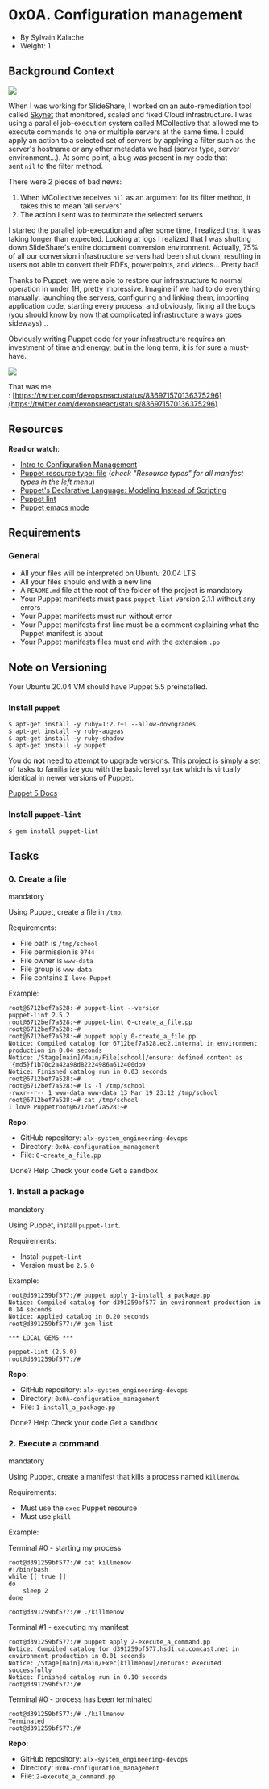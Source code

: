 0x0A. Configuration management
==============================

-   By Sylvain Kalache
-   Weight: 1

Background Context
------------------

[![](https://s3.amazonaws.com/alx-intranet.hbtn.io/uploads/medias/2019/6/6a0a8024f2b1c47a9d1e.png?X-Amz-Algorithm=AWS4-HMAC-SHA256&X-Amz-Credential=AKIARDDGGGOUSBVO6H7D%2F20220311%2Fus-east-1%2Fs3%2Faws4_request&X-Amz-Date=20220311T121959Z&X-Amz-Expires=86400&X-Amz-SignedHeaders=host&X-Amz-Signature=9ce50e87387c9b01da2af22461873db9083bc0b6e62ba9603674d6dd1abd3029)](https://youtu.be/ogYLFyp68cI)

When I was working for SlideShare, I worked on an auto-remediation tool called [Skynet](https://alx-intranet.hbtn.io/rltoken/0zbIzBqH_ktMmRQvJwZs2A "Skynet") that monitored, scaled and fixed Cloud infrastructure. I was using a parallel job-execution system called MCollective that allowed me to execute commands to one or multiple servers at the same time. I could apply an action to a selected set of servers by applying a filter such as the server's hostname or any other metadata we had (server type, server environment...). At some point, a bug was present in my code that sent `nil` to the filter method.

There were 2 pieces of bad news:

1.  When MCollective receives `nil` as an argument for its filter method, it takes this to mean 'all servers'
2.  The action I sent was to terminate the selected servers

I started the parallel job-execution and after some time, I realized that it was taking longer than expected. Looking at logs I realized that I was shutting down SlideShare's entire document conversion environment. Actually, 75% of all our conversion infrastructure servers had been shut down, resulting in users not able to convert their PDFs, powerpoints, and videos... Pretty bad!

Thanks to Puppet, we were able to restore our infrastructure to normal operation in under 1H, pretty impressive. Imagine if we had to do everything manually: launching the servers, configuring and linking them, importing application code, starting every process, and obviously, fixing all the bugs (you should know by now that complicated infrastructure always goes sideways)...

Obviously writing Puppet code for your infrastructure requires an investment of time and energy, but in the long term, it is for sure a must-have.

![](https://s3.amazonaws.com/intranet-projects-files/holbertonschool-sysadmin_devops/292/4i8il3B.gif)

That was me : [https://twitter.com/devopsreact/status/836971570136375296](https://twitter.com/devopsreact/status/836971570136375296)

Resources
---------

**Read or watch**:

-   [Intro to Configuration Management](https://www.digitalocean.com/community/tutorials/an-introduction-to-configuration-management)
-   [Puppet resource type: file](https://puppet.com/docs/puppet/5.5/types/file.html) (*check "Resource types" for all manifest types in the left menu*)
-   [Puppet's Declarative Language: Modeling Instead of Scripting](https://puppet.com/blog/puppets-declarative-language-modeling-instead-of-scripting/)
-   [Puppet lint](http://puppet-lint.com/)
-   [Puppet emacs mode](https://github.com/voxpupuli/puppet-mode)

Requirements
------------

### General

-   All your files will be interpreted on Ubuntu 20.04 LTS
-   All your files should end with a new line
-   A `README.md` file at the root of the folder of the project is mandatory
-   Your Puppet manifests must pass `puppet-lint` version 2.1.1 without any errors
-   Your Puppet manifests must run without error
-   Your Puppet manifests first line must be a comment explaining what the Puppet manifest is about
-   Your Puppet manifests files must end with the extension `.pp`

Note on Versioning
------------------

Your Ubuntu 20.04 VM should have Puppet 5.5 preinstalled.

### Install `puppet`

```
$ apt-get install -y ruby=1:2.7+1 --allow-downgrades
$ apt-get install -y ruby-augeas
$ apt-get install -y ruby-shadow
$ apt-get install -y puppet

```

You do **not** need to attempt to upgrade versions. This project is simply a set of tasks to familiarize you with the basic level syntax which is virtually identical in newer versions of Puppet.

[Puppet 5 Docs](https://alx-intranet.hbtn.io/rltoken/u-eUjjYAqDDoxYFeyrA3GA "Puppet 5 Docs")

### Install `puppet-lint`

```
$ gem install puppet-lint

```

Tasks
-----

### 0\. Create a file

mandatory

Using Puppet, create a file in `/tmp`.

Requirements:

-   File path is `/tmp/school`
-   File permission is `0744`
-   File owner is `www-data`
-   File group is `www-data`
-   File contains `I love Puppet`

Example:

```
root@6712bef7a528:~# puppet-lint --version
puppet-lint 2.5.2
root@6712bef7a528:~# puppet-lint 0-create_a_file.pp
root@6712bef7a528:~#
root@6712bef7a528:~# puppet apply 0-create_a_file.pp
Notice: Compiled catalog for 6712bef7a528.ec2.internal in environment production in 0.04 seconds
Notice: /Stage[main]/Main/File[school]/ensure: defined content as '{md5}f1b70c2a42a98d82224986a612400db9'
Notice: Finished catalog run in 0.03 seconds
root@6712bef7a528:~#
root@6712bef7a528:~# ls -l /tmp/school
-rwxr--r-- 1 www-data www-data 13 Mar 19 23:12 /tmp/school
root@6712bef7a528:~# cat /tmp/school
I love Puppetroot@6712bef7a528:~#

```

**Repo:**

-   GitHub repository: `alx-system_engineering-devops`
-   Directory: `0x0A-configuration_management`
-   File: `0-create_a_file.pp`

 Done? Help Check your code Get a sandbox

### 1\. Install a package

mandatory

Using Puppet, install `puppet-lint`.

Requirements:

-   Install `puppet-lint`
-   Version must be `2.5.0`

Example:

```
root@d391259bf577:/# puppet apply 1-install_a_package.pp
Notice: Compiled catalog for d391259bf577 in environment production in 0.14 seconds
Notice: Applied catalog in 0.20 seconds
root@d391259bf577:/# gem list

*** LOCAL GEMS ***

puppet-lint (2.5.0)
root@d391259bf577:/#

```

**Repo:**

-   GitHub repository: `alx-system_engineering-devops`
-   Directory: `0x0A-configuration_management`
-   File: `1-install_a_package.pp`

 Done? Help Check your code Get a sandbox

### 2\. Execute a command

mandatory

Using Puppet, create a manifest that kills a process named `killmenow`.

Requirements:

-   Must use the `exec` Puppet resource
-   Must use `pkill`

Example:

Terminal #0 - starting my process

```
root@d391259bf577:/# cat killmenow
#!/bin/bash
while [[ true ]]
do
    sleep 2
done

root@d391259bf577:/# ./killmenow

```

Terminal #1 - executing my manifest

```
root@d391259bf577:/# puppet apply 2-execute_a_command.pp
Notice: Compiled catalog for d391259bf577.hsd1.ca.comcast.net in environment production in 0.01 seconds
Notice: /Stage[main]/Main/Exec[killmenow]/returns: executed successfully
Notice: Finished catalog run in 0.10 seconds
root@d391259bf577:/#

```

Terminal #0 - process has been terminated

```
root@d391259bf577:/# ./killmenow
Terminated
root@d391259bf577:/#

```

**Repo:**

-   GitHub repository: `alx-system_engineering-devops`
-   Directory: `0x0A-configuration_management`
-   File: `2-execute_a_command.pp`
